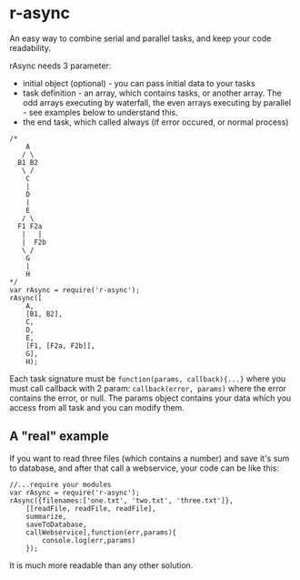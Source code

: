 # r-async

An easy way to combine serial and parallel tasks, and keep your code readability.

rAsync needs 3 parameter:

- initial object (optional) - you can pass initial data to your tasks
- task definition - an array, which contains tasks, or another array. The odd arrays executing by waterfall, the even arrays executing by parallel - see examples below to understand this.
- the end task, which called always (if error occured, or normal process)

```
/*
    A
   / \
  B1 B2
   \ /
    C
    |
    D
    |
    E
   / \
  F1 F2a
   |   |
   |  F2b
   \ /
    G
    |
    H
*/
var rAsync = require('r-async');
rAsync([
    A,
    [B1, B2],
    C,
    D,
    E,
    [F1, [F2a, F2b]],
    G],
    H);
```

Each task signature must be
```function(params, callback){...}```
where you must call callback with 2 param:
```callback(error, params)```
where the error contains the error, or null. The params object contains your data which you access from all task and you can modify them.

## A "real" example
If you want to read three files (which contains a number) and save it's sum to database, and after that call a webservice, your code can be like this:
```
//...require your modules
var rAsync = require('r-async');
rAsync({filenames:['one.txt', 'two.txt', 'three.txt']},
    [[readFile, readFile, readFile],
    summarize,
    saveToDatabase,
    callWebservice],function(err,params){
        console.log(err,params)
    });

```
It is much more readable than any other solution.
